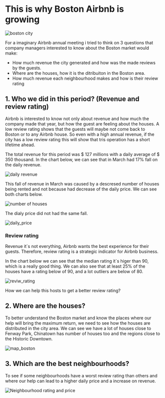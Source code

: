 # This is why Boston Airbnb is growing

![boston city](https://user-images.githubusercontent.com/20154390/120948461-a1a4b280-c718-11eb-8055-70743920ac7d.jpg)

For a imaginary Airbnb annual meeting i tried to think on 3 questions that company managers interested to know about the Boston market would make:

- How much revenue the city generated and how was the made reviews by the guests.
- Where are the houses, how it is the ditribuiton in the Boston area.
- How much revenue each neighbourhood makes and how is their review rating

## 1. Who we did in this period? (Revenue and review rating)

Airbnb is interested to know not only about revenue and how much the company made that year, but how the guest are feeling about the houses. A low review rating shows that the guests will maybe not come back to Boston or to any Airbnb house. So even with a high annual revenue, if the city has a low review rating this will show that tris operation has a short lifetime ahead.

The total revenue for this period was $ 127 millions with a daily average of $ 350 thousand. In the chart below, we can see that in March had 17% fall on the daily revenue.    

![daily revenue](https://user-images.githubusercontent.com/20154390/120952619-ca7d7580-c721-11eb-8d49-75aaf148f185.png)

This fall of revenue in March was caused by a descresed number of houses being rented and not because had decrease of the daily price. We can see both charts below.

![number of houses](https://user-images.githubusercontent.com/20154390/121002529-d3426b80-c762-11eb-8369-3447f364318a.png)

The dialy price did not had the same fall.

![daily_price](https://user-images.githubusercontent.com/20154390/121002650-f0773a00-c762-11eb-8bed-0c01d38a0a08.png)

### Review rating

Revenue it`s not everything, Airbnb wants the best experience for their guests. Therefore, review rating is a strategic indicator for Airbnb business.

In the chart below we can see that the median rating it`s higer than 90, which is a really good thing. We can also see that at least 25% of the houses have a rating below of 90, and a lot outliers are below of 80.

![reviw_rating](https://user-images.githubusercontent.com/20154390/121002898-3e8c3d80-c763-11eb-895d-a3afc9e57751.png)

How we can help this hosts to get a better review rating?

## 2. Where are the houses?

To better understand the Boston market and know the places where our help will bring the maximum return, we need to see how the houses are distributed in the city area. We can see we have a lot of houses close to Fenway Park, Chinatown has number of houses too and the regions close to the Historic Downtown.

![map_boston](https://user-images.githubusercontent.com/20154390/120953267-ffd69300-c722-11eb-83ed-54d846640fb8.png)


## 3. Which are the best neighbourhoods?

To see if some neighbourhoods have a worst review rating than others and where our help can lead to a higher daily price and a increase on revenue.

![Neighbourhood rating and price](https://user-images.githubusercontent.com/20154390/121348359-a4f99300-c8fe-11eb-85c0-56c1781ec128.png)
